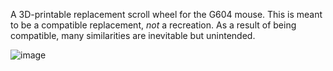 A 3D-printable replacement scroll wheel for the G604 mouse. This is meant to be a compatible replacement, _not_ a recreation. As a result of being compatible, many similarities are inevitable but unintended.

![image](https://github.com/user-attachments/assets/b3b9a25b-d777-4c12-a367-658450d3b720)
